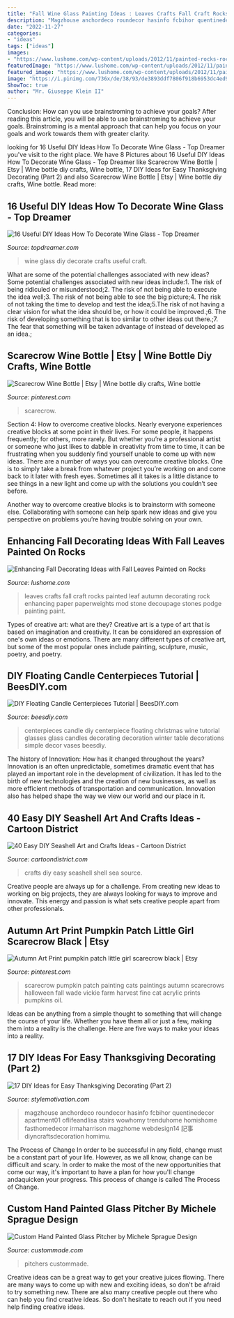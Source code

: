 ```yaml
---
title: "Fall Wine Glass Painting Ideas : Leaves Crafts Fall Craft Rocks Painted Leaf Autumn Decorating Rock Enhancing Paper Paperweights Mod Stone Decoupage Stones Podge Painting Paint"
description: "Magzhouse anchordeco roundecor hasinfo fcbihor quentinedecor apartment01 oflifeandlisa stairs wowhomy trenduhome homishome fasthomedecor irmaharrison magzhome webdesign14 記事 diyncraftsdecoration homimu"
date: "2022-11-27"
categories:
- "ideas"
tags: ["ideas"]
images:
- "https://www.lushome.com/wp-content/uploads/2012/11/painted-rocks-rockpainting-ideas-fall-leaves-10.jpg"
featuredImage: "https://www.lushome.com/wp-content/uploads/2012/11/painted-rocks-rockpainting-ideas-fall-leaves-10.jpg"
featured_image: "https://www.lushome.com/wp-content/uploads/2012/11/painted-rocks-rockpainting-ideas-fall-leaves-10.jpg"
image: "https://i.pinimg.com/736x/de/38/93/de3893ddf7806f918b6953dc4ed92251.jpg"
ShowToc: true
author: "Mr. Giuseppe Klein II"
---
```



Conclusion: How can you use brainstroming to achieve your goals?
After reading this article, you will be able to use brainstroming to achieve your goals. Brainstroming is a mental approach that can help you focus on your goals and work towards them with greater clarity.

	

		
looking for 16 Useful DIY Ideas How To Decorate Wine Glass - Top Dreamer you've visit to the right place. We have 8 Pictures about 16 Useful DIY Ideas How To Decorate Wine Glass - Top Dreamer like Scarecrow Wine Bottle | Etsy | Wine bottle diy crafts, Wine bottle, 17 DIY Ideas for Easy Thanksgiving Decorating (Part 2) and also Scarecrow Wine Bottle | Etsy | Wine bottle diy crafts, Wine bottle. Read more:
		
    
## 16 Useful DIY Ideas How To Decorate Wine Glass - Top Dreamer

<img loading=lazy src="https://topdreamer.com/wp-content/uploads/2013/03/DIY-Wine-Glass-5.jpg" onerror="this.onerror=null;this.src='https://tse3.mm.bing.net/th?id=OIP.olSt0223pNKIpEXo3WhuawHaLK&amp;pid=15.1';" alt="16 Useful DIY Ideas How To Decorate Wine Glass - Top Dreamer">

_Source: topdreamer.com_

>wine glass diy decorate crafts useful craft. 

	

What are some of the potential challenges associated with new ideas?
Some potential challenges associated with new ideas include:1. The risk of being ridiculed or misunderstood;2. The risk of not being able to execute the idea well;3. The risk of not being able to see the big picture;4. The risk of not taking the time to develop and test the idea;5.The risk of not having a clear vision for what the idea should be, or how it could be improved.;6. The risk of developing something that is too similar to other ideas out there.;7. The fear that something will be taken advantage of instead of developed as an idea.;
    
## Scarecrow Wine Bottle | Etsy | Wine Bottle Diy Crafts, Wine Bottle

<img loading=lazy src="https://i.pinimg.com/736x/de/38/93/de3893ddf7806f918b6953dc4ed92251.jpg" onerror="this.onerror=null;this.src='https://tse3.mm.bing.net/th?id=OIP.uXjfRW7Wi4htdq5HEXWGIgHaKx&amp;pid=15.1';" alt="Scarecrow Wine Bottle | Etsy | Wine bottle diy crafts, Wine bottle">

_Source: pinterest.com_

>scarecrow. 

	

Section 4: How to overcome creative blocks.
Nearly everyone experiences creative blocks at some point in their lives. For some people, it happens frequently; for others, more rarely. But whether you’re a professional artist or someone who just likes to dabble in creativity from time to time, it can be frustrating when you suddenly find yourself unable to come up with new ideas.
There are a number of ways you can overcome creative blocks. One is to simply take a break from whatever project you’re working on and come back to it later with fresh eyes. Sometimes all it takes is a little distance to see things in a new light and come up with the solutions you couldn’t see before.

Another way to overcome creative blocks is to brainstorm with someone else. Collaborating with someone can help spark new ideas and give you perspective on problems you’re having trouble solving on your own.

    
## Enhancing Fall Decorating Ideas With Fall Leaves Painted On Rocks

<img loading=lazy src="https://www.lushome.com/wp-content/uploads/2012/11/painted-rocks-rockpainting-ideas-fall-leaves-10.jpg" onerror="this.onerror=null;this.src='https://tse1.mm.bing.net/th?id=OIP.0TSNYyxqPnbT5Ktiz8OusAAAAA&amp;pid=15.1';" alt="Enhancing Fall Decorating Ideas with Fall Leaves Painted on Rocks">

_Source: lushome.com_

>leaves crafts fall craft rocks painted leaf autumn decorating rock enhancing paper paperweights mod stone decoupage stones podge painting paint. 

	

Types of creative art: what are they?
Creative art is a type of art that is based on imagination and creativity. It can be considered an expression of one's own ideas or emotions. There are many different types of creative art, but some of the most popular ones include painting, sculpture, music, poetry, and poetry.

    
## DIY Floating Candle Centerpieces Tutorial | BeesDIY.com

<img loading=lazy src="http://www.beesdiy.com/wp-content/uploads/2015/10/Wine-Glass-Centerpiece-2.jpg" onerror="this.onerror=null;this.src='https://tse4.mm.bing.net/th?id=OIP.rjKJGdgxkRZZZd00R2KOxAHaJ3&amp;pid=15.1';" alt="DIY Floating Candle Centerpieces Tutorial | BeesDIY.com">

_Source: beesdiy.com_

>centerpieces candle diy centerpiece floating christmas wine tutorial glasses glass candles decorating decoration winter table decorations simple decor vases beesdiy. 

	

The history of Innovation: How has it changed throughout the years?
Innovation is an often unpredictable, sometimes dramatic event that has played an important role in the development of civilization. It has led to the birth of new technologies and the creation of new businesses, as well as more efficient methods of transportation and communication. Innovation also has helped shape the way we view our world and our place in it.

    
## 40 Easy DIY Seashell Art And Crafts Ideas - Cartoon District

<img loading=lazy src="http://www.cartoondistrict.com/wp-content/uploads/2018/12/Easy-DIY-Sea-Shell-Art-and-Crafts-Ideas-31.jpg" onerror="this.onerror=null;this.src='https://tse1.mm.bing.net/th?id=OIP.D3v-t_DLmS1cp-3y8VWskgHaL2&amp;pid=15.1';" alt="40 Easy DIY Seashell Art and Crafts Ideas - Cartoon District">

_Source: cartoondistrict.com_

>crafts diy easy seashell shell sea source. 

	

Creative people are always up for a challenge. From creating new ideas to working on big projects, they are always looking for ways to improve and innovate. This energy and passion is what sets creative people apart from other professionals.

    
## Autumn Art Print Pumpkin Patch Little Girl Scarecrow Black | Etsy

<img loading=lazy src="https://i.pinimg.com/736x/72/b2/3f/72b23fea28f7a412f4262daaf3ed9207--scarecrow-painting-pumpkin-painting.jpg" onerror="this.onerror=null;this.src='https://tse3.mm.bing.net/th?id=OIP.PTr-vnWTo8Q5IWI-Mlab4wHaJ3&amp;pid=15.1';" alt="Autumn Art Print pumpkin patch little girl scarecrow black | Etsy">

_Source: pinterest.com_

>scarecrow pumpkin patch painting cats paintings autumn scarecrows halloween fall wade vickie farm harvest fine cat acrylic prints pumpkins oil. 

	

Ideas can be anything from a simple thought to something that will change the course of your life. Whether you have them all or just a few, making them into a reality is the challenge. Here are five ways to make your ideas into a reality.

    
## 17 DIY Ideas For Easy Thanksgiving Decorating (Part 2)

<img loading=lazy src="https://stylemotivation.com/wp-content/uploads/2020/02/img_8152.jpg" onerror="this.onerror=null;this.src='https://tse3.mm.bing.net/th?id=OIP.ykBbGci_iEvtxnPsLQS8iAHaJ3&amp;pid=15.1';" alt="17 DIY Ideas for Easy Thanksgiving Decorating (Part 2)">

_Source: stylemotivation.com_

>magzhouse anchordeco roundecor hasinfo fcbihor quentinedecor apartment01 oflifeandlisa stairs wowhomy trenduhome homishome fasthomedecor irmaharrison magzhome webdesign14 記事 diyncraftsdecoration homimu. 

	

The Process of Change
In order to be successful in any field, change must be a constant part of your life. However, as we all know, change can be difficult and scary. In order to make the most of the new opportunities that come our way, it's important to have a plan for how you'll change andaquicken your progress. This process of change is called The Process of Change.

    
## Custom Hand Painted Glass Pitcher By Michele Sprague Design

<img loading=lazy src="https://images.custommade.com/BA4LrSYpjjZZWzmf3Yxyz71_jHs=/custommade-photosets/67064/67064.259442.jpg" onerror="this.onerror=null;this.src='https://tse2.mm.bing.net/th?id=OIP.wXTgSIgyKmQVfWNyHBu32AHaJ4&amp;pid=15.1';" alt="Custom Hand Painted Glass Pitcher by Michele Sprague Design">

_Source: custommade.com_

>pitchers custommade. 

	

Creative ideas can be a great way to get your creative juices flowing. There are many ways to come up with new and exciting ideas, so don't be afraid to try something new. There are also many creative people out there who can help you find creative ideas. So don't hesitate to reach out if you need help finding creative ideas.


